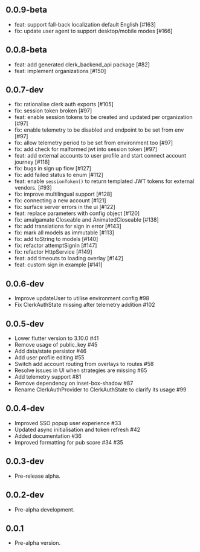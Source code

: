 ## 0.0.9-beta

* feat: support fall-back localization default English [#163]
* fix: update user agent to support desktop/mobile modes [#166]

## 0.0.8-beta

* feat: add generated clerk_backend_api package [#82]
* feat: implement organizations [#150] 

## 0.0.7-dev

* fix: rationalise clerk auth exports [#105]
* fix: session token broken [#97]
* feat: enable session tokens to be created and updated per organization [#97]
* fix: enable telemetry to be disabled and endpoint to be set from env [#97]
* fix: allow telemetry period to be set from environment too [#97]
* fix: add check for malformed jwt into session token [#97]
* feat: add external accounts to user profile and start connect account journey [#118]
* fix: bugs in sign up flow [#127]
* fix: add failed status to enum [#112]
* feat: enable `sessionToken()` to return templated JWT tokens for external vendors. [#93]
* fix: improve multilingual support [#128]
* fix: connecting a new account [#121]
* fix: surface server errors in the ui [#122] 
* feat: replace parameters with config object [#120]
* fix: amalgamate Closeable and AnimatedCloseable [#138]
* fix: add translations for sign in error [#143]
* fix: mark all models as immutable [#113] 
* fix: add toString to models [#140]
* fix: refactor attemptSignIn [#147]
* fix: refactor HttpService [#149]
* feat: add timeouts to loading overlay [#142]
* feat: custom sign in example [#141]

## 0.0.6-dev

- Improve updateUser to utilise environment config #98
- Fix ClerkAuthState missing after telemetry addition #102

## 0.0.5-dev

- Lower flutter version to 3.10.0 #41
- Remove usage of public_key #45
- Add data/state persistor #46
- Add user profile editing #55
- Switch add account routing from overlays to routes #58
- Resolve issues in UI when strategies are missing #65
- Add telemetry support #81
- Remove dependency on inset-box-shadow #87
- Rename ClerkAuthProvider to ClerkAuthState to clarify its usage #99

## 0.0.4-dev

- Improved SSO popup user experience #33
- Updated async initialisation and token refresh #42
- Added documentation #36
- Improved formatting for pub score #34 #35

## 0.0.3-dev

- Pre-release alpha.

## 0.0.2-dev

- Pre-alpha development.

## 0.0.1

- Pre-alpha version.
